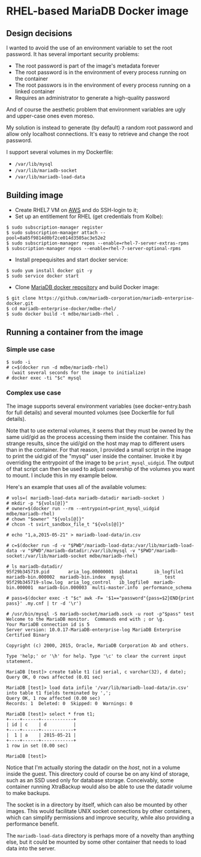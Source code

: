 # RHEL-based MariaDB Docker image

## Design decisions

I wanted to avoid the use of an environment variable to set the root password. It has several important security problems:
* The root password is part of the image's metadata forever
* The root password is in the environment of every process running on the container
* The root passwors is in the environment of every process running on a linked container
* Requires an administrator to generate a high-quality password

And of course the aesthetic problem that environment variables are ugly and upper-case ones even moreso.

My solution is instead to generate (by default) a random root password and allow only localhost connections. It's easy to retrieve and change the root password. 

I support several volumes in my Dockerfile:
* `/var/lib/mysql`
* `/var/lib/mariadb-socket`
* `/var/lib/mariadb-load-data`


## Building image

* Create RHEL7 VM on [AWS](https://us-west-2.console.aws.amazon.com/ec2/v2/home?region=us-west-2) and do SSH-login to it;
* Set up an entitlement for RHEL (get credentials from Kolbe):

```
$ sudo subscription-manager register
$ sudo subscription-manager attach --pool=8a85f9814d0bf2ce014d3505ac3e52e2
$ sudo subscription-manager repos --enable=rhel-7-server-extras-rpms
$ subscription-manager repos --enable=rhel-7-server-optional-rpms
```

* Install prepequisites and start docker service:

```
$ sudo yum install docker git -y
$ sudo service docker start
```

* Clone [MariaDB docker repository](https://github.com/mariadb-corporation/mariadb-enterprise-docker) and build Docker image:

```
$ git clone https://github.com/mariadb-corporation/mariadb-enterprise-docker.git
$ cd mariadb-enterprise-docker/mdbe-rhel/
$ sudo docker build -t mdbe/mariadb-rhel .
```

## Running a container from the image

### Simple use case

```
$ sudo -i
# c=$(docker run -d mdbe/mariadb-rhel)
  (wait several seconds for the image to initialize)
# docker exec -ti "$c" mysql
```

### Complex use case

The image supports several environment variables (see docker-entry.bash for full details) and several mounted volumes (see Dockerfile for full details).

Note that to use external volumes, it seems that they must be owned by the same uid/gid as the process accessing them inside the container. This has strange results, since the uid/gid on the host may map to different users than in the container. For that reason, I provided a small script in the image to print the uid:gid of the "mysql" user inside the container. Invoke it by overriding the entrypoint of the image to be `print_mysql_uidgid`. The output of that script can then be used to adjust ownership of the volumes you want to mount. I include this in my example below.

Here's an example that uses all of the available volumes:
```
# vols=( mariadb-load-data mariadb-datadir mariadb-socket )
# mkdir -p "${vols[@]}"
# owner=$(docker run --rm --entrypoint=print_mysql_uidgid mdbe/mariadb-rhel)
# chown "$owner" "${vols[@]}"
# chcon -t svirt_sandbox_file_t "${vols[@]}"

# echo "1,a,2015-05-21" > mariadb-load-data/in.csv

# c=$(docker run -d -v "$PWD"/mariadb-load-data:/var/lib/mariadb-load-data -v "$PWD"/mariadb-datadir:/var/lib/mysql -v "$PWD"/mariadb-socket:/var/lib/mariadb-socket mdbe/mariadb-rhel)

# ls mariadb-datadir/
95f29b345719.pid       aria_log.00000001  ibdata1      ib_logfile1         mariadb-bin.000002  mariadb-bin.index  mysql               test
95f29b345719-slow.log  aria_log_control   ib_logfile0  mariadb-bin.000001  mariadb-bin.000003  multi-master.info  performance_schema

# pass=$(docker exec -t "$c" awk -F= '$1=="password"{pass=$2}END{print pass}' .my.cnf | tr -d '\r')

# /usr/bin/mysql -S mariadb-socket/mariadb.sock -u root -p"$pass" test
Welcome to the MariaDB monitor.  Commands end with ; or \g.
Your MariaDB connection id is 5
Server version: 10.0.17-MariaDB-enterprise-log MariaDB Enterprise Certified Binary

Copyright (c) 2000, 2015, Oracle, MariaDB Corporation Ab and others.

Type 'help;' or '\h' for help. Type '\c' to clear the current input statement.

MariaDB [test]> create table t1 (id serial, c varchar(32), d date);
Query OK, 0 rows affected (0.01 sec)

MariaDB [test]> load data infile '/var/lib/mariadb-load-data/in.csv' into table t1 fields terminated by ',';
Query OK, 1 row affected (0.00 sec)
Records: 1  Deleted: 0  Skipped: 0  Warnings: 0

MariaDB [test]> select * from t1;
+----+------+------------+
| id | c    | d          |
+----+------+------------+
|  1 | a    | 2015-05-21 |
+----+------+------------+
1 row in set (0.00 sec)

MariaDB [test]>
```

Notice that I'm actually storing the datadir on the *host*, not in a volume inside the guest. This directory could of course be on any kind of storage, such as an SSD used only for database storage. Conceivably, some container running XtraBackup would also be able to use the datadir volume to make backups.

The socket is in a directory by itself, which can also be mounted by other images. This would facilitate UNIX socket connections by other containers, which can simplify permissions and improve security, while also providing a performance benefit.

The `mariadb-load-data` directory is perhaps more of a novelty than anything else, but it could be mounted by some other container that needs to load data into the server.
